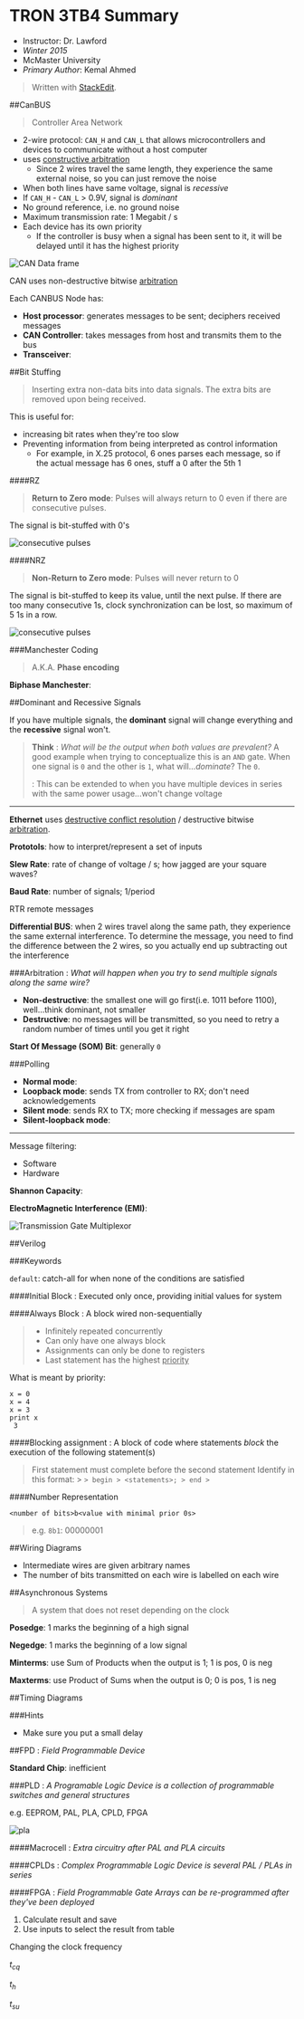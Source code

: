TRON 3TB4 Summary
=================

* Instructor: Dr. Lawford 
* *Winter 2015*
* McMaster University
* *Primary Author*: Kemal Ahmed
> Written with [StackEdit](https://stackedit.io/).

##CanBUS

> Controller Area Network

* 2-wire protocol: `CAN_H` and `CAN_L` that allows microcontrollers and devices to communicate without a host computer
* uses <ins>constructive arbitration</ins>
	*  Since 2 wires travel the same length, they experience the same external noise, so you can just remove the noise 
* When both lines have same voltage, signal is *recessive*
* If `CAN_H` - `CAN_L` > 0.9V, signal is *dominant*
* No ground reference, i.e. no ground noise
* Maximum transmission rate: 1 Megabit / s
* Each device has its own priority
  * If the controller is busy when a signal has been sent to it, it will be delayed until it has the highest priority

![CAN Data frame](images/can_data_frame.png)

CAN uses non-destructive bitwise [arbitration](#arbitration)

Each CANBUS Node has:

* **Host processor**: generates messages to be sent; deciphers received messages
* **CAN Controller**: takes messages from host and transmits them to the bus
* **Transceiver**:

##Bit Stuffing
> Inserting extra non-data bits into data signals. The extra bits are removed upon being received.
 
This is useful for:

* increasing bit rates when they're too slow
* Preventing information from being interpreted as control information
	* For example, in X.25 protocol, 6 ones parses each message, so if the actual message has 6 ones, stuff a 0 after the 5th 1


####RZ
> **Return to Zero mode**:
> Pulses will always return to 0 even if there are consecutive pulses. 

The signal is bit-stuffed with 0's

![consecutive pulses](images/rzcode.png)

####NRZ
> **Non-Return to Zero mode**:
> Pulses will never return to 0

The signal is bit-stuffed to keep its value, until the next pulse. If there are too many consecutive 1s, clock synchronization can be lost, so maximum of 5 1s in a row.

![consecutive pulses](images/nrzcode.png)

###Manchester Coding
> A.K.A. **Phase encoding**

**Biphase Manchester**:

##Dominant and Recessive Signals

If you have multiple signals, the **dominant** signal will change everything and the **recessive** signal won't.

> **Think**
> : *What will be the output when both values are prevalent?* A good example when trying to conceptualize this is an `AND` gate. When one signal is `0` and the other is `1`, what will...*dominate*? The `0`.
> 
> : This can be extended to when you have multiple devices in series with the same power usage...won't change voltage 

---------------------

**Ethernet** uses <ins>destructive conflict resolution</ins> / destructive bitwise [arbitration](#arbitration).

**Prototols**: how to interpret/represent a set of inputs

**Slew Rate**: rate of change of voltage / s; how jagged are your square waves?

**Baud Rate**: number of signals; 1/period

RTR remote messages

**Differential BUS**: when 2 wires travel along the same path, they experience the same external interference. To determine the message, you need to find the difference between the 2 wires, so you actually end up subtracting out the interference

###Arbitration
: *What will happen when you try to send multiple signals along the same wire?*

* **Non-destructive**: the smallest one will go first(i.e. 1011 before 1100), well...think dominant, not smaller
* **Destructive**: no messages will be transmitted, so you need to retry a random number of times until you get it right

**Start Of Message (SOM) Bit**: generally `0`

###Polling 

* **Normal mode**: 
* **Loopback mode**: sends TX from controller to RX; don't need acknowledgements
* **Silent mode**: sends RX to TX; more checking if messages are spam
* **Silent-loopback mode**: 

----

Message filtering:

* Software
* Hardware

**Shannon Capacity**:

**ElectroMagnetic Interference (EMI)**:

![Transmission Gate Multiplexor](images/tgate_mux.png)

##Verilog

###Keywords

`default`: catch-all for when none of the conditions are satisfied

####Initial Block
: Executed only once, providing initial values for system

####Always Block
: A block wired non-sequentially
> * Infinitely repeated concurrently
> * Can only have one always block
> * Assignments can only be done to registers
> * Last statement has the highest <ins>priority</ins>

What is meant by priority:

	x = 0
	x = 4
	x = 3
	print x
	 3

####Blocking assignment
: A block of code where statements *block* the execution of the following statement(s)
> First statement must complete before the second statement
> Identify in this format:
	> ```
	> begin
	> <statements>;
	> end
	> ```

####Number Representation

`<number of bits>b<value with minimal prior 0s>`

> e.g.
> `8b1`: 00000001

##Wiring Diagrams

* Intermediate wires are given arbitrary names
* The number of bits transmitted on each wire is labelled on each wire

##Asynchronous Systems
> A system that does not reset depending on the clock

**Posedge**: 1 marks the beginning of a high signal

**Negedge**: 1 marks the beginning of a low signal

**Minterms**: use Sum of Products when the output is 1; 1 is pos, 0 is neg

**Maxterms**: use Product of Sums when the output is 0; 0 is pos, 1 is neg 

##Timing Diagrams

###Hints

* Make sure you put a small delay

##FPD
: *Field Programmable Device*

**Standard Chip**: inefficient

###PLD
: *A Programable Logic Device is a collection of programmable switches and general structures*

e.g. EEPROM, PAL, PLA, CPLD, FPGA

![pla](images/pla.png)

####Macrocell
: *Extra circuitry after PAL and PLA circuits*

####CPLDs
: *Complex Programmable Logic Device is several PAL / PLAs in series*

####FPGA
: *Field Programmable Gate Arrays can be re-programmed after they've been deployed*

1. Calculate result and save
2. Use inputs to select the result from table

Changing the clock frequency

$t_{cq}$

$t_h$

$t_{su}$
